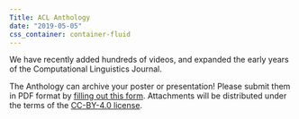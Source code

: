```yaml
---
Title: ACL Anthology
date: "2019-05-05"
css_container: container-fluid
---
```


We have recently added hundreds of videos, and expanded the early years of the Computational Linguistics Journal.

The Anthology can archive your poster or presentation!
Please submit them in PDF format by [filling out this form](https://forms.office.com/Pages/ResponsePage.aspx?id=DQSIkWdsW0yxEjajBLZtrQAAAAAAAAAAAAMAABqTSThUN0I2VEdZMTk4Sks3S042MVkxUEZQUVdOUS4u).
Attachments will be distributed under the terms of the [CC-BY-4.0 license](https://creativecommons.org/licenses/by/4.0/).
